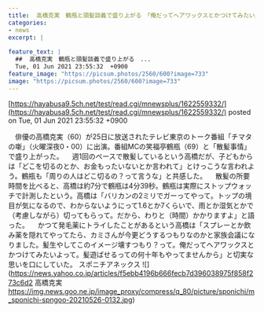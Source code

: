 ```yaml
---
title:  高橋克実　鶴瓶と頭髪談義で盛り上がる　「俺だってヘアワックスとかつけてみたい」 
categories:
- news
excerpt: |
  
feature_text: |
  ##  高橋克実　鶴瓶と頭髪談義で盛り上がる　...
  Tue, 01 Jun 2021 23:55:32  +0900
feature_image: "https://picsum.photos/2560/600?image=733"
image: "https://picsum.photos/2560/600?image=733"
---
```


[https://hayabusa9.5ch.net/test/read.cgi/mnewsplus/1622559332/](https://hayabusa9.5ch.net/test/read.cgi/mnewsplus/1622559332/)
posted on Tue, 01 Jun 2021 23:55:32  +0900

<!--more-->

　俳優の高橋克実（60）が25日に放送されたテレビ東京のトーク番組「チマタの噺」（火曜深夜0・00）に出演。番組MCの笑福亭鶴瓶（69）と「散髪事情」で盛り上がった。 　週1回のペースで散髪しているという高橋だが、子どもからは「どこを切るのとか、お金もったいないとか言われて」とけっこうな言われよう。鶴瓶も「周りの人はどこ切るの？って言うな」と共感した。 　散髪の所要時間を比べると、高橋は約7分で鶴瓶は4分39秒。鶴瓶は実際にストップウォッチで計測したという。高橋は「バリカンの2ミリでガーってやって。トップの境目が気になるので、わからないようにって1.6とか7くらいで、雨とか湿気とかで（考慮しながら）切ってもらって。だから、わりと（時間）かかりますよ」と語った。 　かつて発毛薬にトライしたことがあるという高橋は「スプレーとか飲み薬を隠れてやってたら、カミさんが今更どうするつもりなのかと家族会議になりました。髪生やしてこのイメージ壊すつもり？って。俺だってヘアワックスとかつけてみたいよって。髪遊ばせるっての何十年もやってませんから」と切実な思いを口にしていた。 スポニチアネックス ![](https://news.yahoo.co.jp/articles/f5ebb4196b666fecb7d396038975f858f273c6d2 高橋克実 https://img.news.goo.ne.jp/image_proxy/compress/q_80/picture/sponichi/m_sponichi-spngoo-20210526-0132.jpg)
